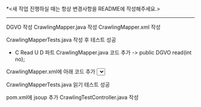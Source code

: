 
*<새 작업 진행하실 때는 항상 변경사항을 README에 작성해주세요.>

***************************************************

DGVO 작성
CrawlingMapper.java 작성
CrawlingMapper.xml 작성

CrawlingMapperTests.java 작성 후 테스트 성공

- C Read U D 파트
CrawlingMapper.java 코드 추가 -> public DGVO read(int no);

CrawlingMapper.xml에 아래 코드 추가
<select id="read" resultType="com.oe.domain.DGVO">
  	select * from crawlingTest where no = #{no}
</select>

CrawlingMapperTests.java 읽기 테스트 성공

pom.xml에 jsoup 추가
CrawlingTestController.java 작성
